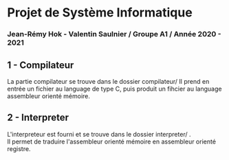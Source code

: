 # Projet de Système Informatique
### Jean-Rémy Hok - Valentin Saulnier / Groupe A1 / Année 2020 - 2021
## 1 - Compilateur 
La partie compilateur se trouve dans le dossier compilateur/
Il prend en entrée un fichier au language de type C, puis produit un fihcier au language assembleur orienté mémoire.

## 2 - Interpreter 
L'interpreteur est fourni et se trouve dans le dossier interpreter/ .  
Il permet de traduire l'assembleur orienté mémoire en assembleur orienté registre.
